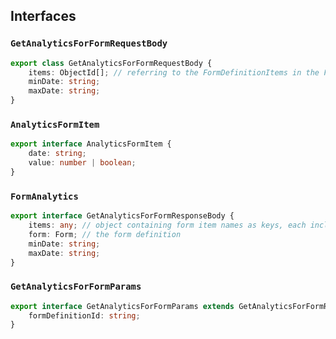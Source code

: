 ## Interfaces

### `GetAnalyticsForFormRequestBody`

```ts
export class GetAnalyticsForFormRequestBody {
	items: ObjectId[]; // referring to the FormDefinitionItems in the FormDefinition. Empty
	minDate: string;
	maxDate: string;
}
```

### `AnalyticsFormItem`

```ts
export interface AnalyticsFormItem {
	date: string;
	value: number | boolean;
}
```

### `FormAnalytics`

```ts
export interface GetAnalyticsForFormResponseBody {
	items: any; // object containing form item names as keys, each includes an array of AnalyticsFormItem
	form: Form; // the form definition
	minDate: string;
	maxDate: string;
}
```

### `GetAnalyticsForFormParams`

```ts
export interface GetAnalyticsForFormParams extends GetAnalyticsForFormRequestBody {
	formDefinitionId: string;
}
```
